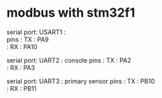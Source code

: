 # modbus with stm32f1

serial port: USART1  :   
pins : TX : PA9   
     : RX : PA10 

serial port: UART2  : console 
pins : TX : PA2   
     : RX : PA3	 

serial port: UART3  : primary sensor
pins : TX : PB10   
     : RX : PB11